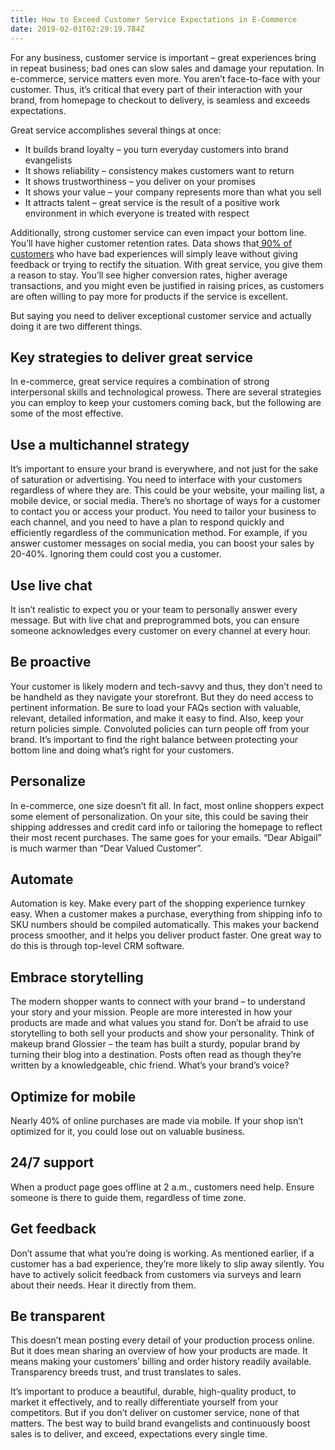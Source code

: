 ```yaml
---
title: How to Exceed Customer Service Expectations in E-Commerce
date: 2019-02-01T02:29:19.784Z
---
```

For any business, customer service is important – great experiences bring in repeat business; bad ones can slow sales and damage your reputation.  In e-commerce, service matters even more.  You aren’t face-to-face with your customer.  Thus, it’s critical that every part of their interaction with your brand, from homepage to checkout to delivery, is seamless and exceeds expectations.

Great service accomplishes several things at once:

* It builds brand loyalty – you turn everyday customers into brand evangelists
* It shows reliability – consistency makes customers want to return
* It shows trustworthiness – you deliver on your promises
* It shows your value – your company represents more than what you sell
* It attracts talent – great service is the result of a positive work environment in which everyone is treated with respect

Additionally, strong customer service can even impact your bottom line.  You’ll have higher customer retention rates.  Data shows that[ 90% of customers](https://www.talkdesk.com/blog/7-ways-customer-support-affects-your-bottom-line/) who have bad experiences will simply leave without giving feedback or trying to rectify the situation.  With great service, you give them a reason to stay.  You’ll see higher conversion rates, higher average transactions, and you might even be justified in raising prices, as customers are often willing to pay more for products if the service is excellent.  

But saying you need to deliver exceptional customer service and actually doing it are two different things.

## Key strategies to deliver great service

In e-commerce, great service requires a combination of strong interpersonal skills and technological prowess.  There are several strategies you can employ to keep your customers coming back, but the following are some of the most effective.

## Use a multichannel strategy

It’s important to ensure your brand is everywhere, and not just for the sake of saturation or advertising.  You need to interface with your customers regardless of where they are.  This could be your website, your mailing list, a mobile device, or social media.  There’s no shortage of ways for a customer to contact you or access your product.  You need to tailor your business to each channel, and you need to have a plan to respond quickly and efficiently regardless of the communication method.  For example, if you answer customer messages on social media, you can boost your sales by 20-40%.  Ignoring them could cost you a customer.

## Use live chat

It isn’t realistic to expect you or your team to personally answer every message.  But with live chat and preprogrammed bots, you can ensure someone acknowledges every customer on every channel at every hour.



## Be proactive

Your customer is likely modern and tech-savvy and thus, they don’t need to be handheld as they navigate your storefront.  But they do need access to pertinent information.  Be sure to load your FAQs section with valuable, relevant, detailed information, and make it easy to find.  Also, keep your return policies simple.  Convoluted policies can turn people off from your brand.  It’s important to find the right balance between protecting your bottom line and doing what’s right for your customers.



## Personalize

In e-commerce, one size doesn’t fit all.  In fact, most online shoppers expect some element of personalization.  On your site, this could be saving their shipping addresses and credit card info or tailoring the homepage to reflect their most recent purchases.  The same goes for your emails.  “Dear Abigail” is much warmer than “Dear Valued Customer”.



## Automate

Automation is key.  Make every part of the shopping experience turnkey easy.  When a customer makes a purchase, everything from shipping info to SKU numbers should be compiled automatically.  This makes your backend process smoother, and it helps you deliver product faster.  One great way to do this is through top-level CRM software.



## Embrace storytelling

The modern shopper wants to connect with your brand – to understand your story and your mission.  People are more interested in how your products are made and what values you stand for.  Don’t be afraid to use storytelling to both sell your products and show your personality.  Think of makeup brand Glossier – the team has built a sturdy, popular brand by turning their blog into a destination.  Posts often read as though they’re written by a knowledgeable, chic friend.  What’s your brand’s voice?



## Optimize for mobile

Nearly 40% of online purchases are made via mobile. If your shop isn’t optimized for it, you could lose out on valuable business.



## 24/7 support

When a product page goes offline at 2 a.m., customers need help.  Ensure someone is there to guide them, regardless of time zone.



## Get feedback

Don’t assume that what you’re doing is working.  As mentioned earlier, if a customer has a bad experience, they’re more likely to slip away silently.  You have to actively solicit feedback from customers via surveys and learn about their needs.  Hear it directly from them.



## Be transparent

This doesn’t mean posting every detail of your production process online.  But it does mean sharing an overview of how your products are made.  It means making your customers’ billing and order history readily available.  Transparency breeds trust, and trust translates to sales.



It’s important to produce a beautiful, durable, high-quality product, to market it effectively, and to really differentiate yourself from your competitors. But if you don’t deliver on customer service, none of that matters.  The best way to build brand evangelists and continuously boost sales is to deliver, and exceed, expectations every single time.
